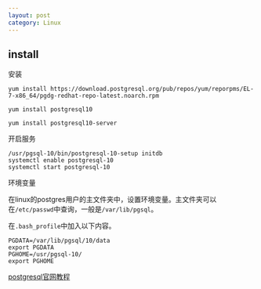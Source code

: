 ```yaml
---
layout: post
category: Linux
---
```


## install

安装
```shell
yum install https://download.postgresql.org/pub/repos/yum/reporpms/EL-7-x86_64/pgdg-redhat-repo-latest.noarch.rpm

yum install postgresql10

yum install postgresql10-server
```

开启服务
```shell
/usr/pgsql-10/bin/postgresql-10-setup initdb
systemctl enable postgresql-10
systemctl start postgresql-10
```


环境变量

在linux的postgres用户的主文件夹中，设置环境变量。主文件夹可以在`/etc/passwd`中查询，一般是`/var/lib/pgsql`。

在`.bash_profile`中加入以下内容。

```shell
PGDATA=/var/lib/pgsql/10/data
export PGDATA
PGHOME=/usr/pgsql-10/
export PGHOME
```

[postgresql官网教程](https://www.postgresql.org/download/linux/redhat/)